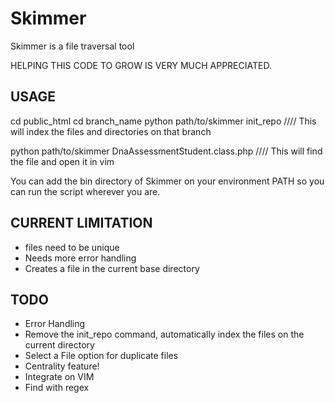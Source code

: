 Skimmer
=======

Skimmer is a file traversal tool

HELPING THIS CODE TO GROW IS VERY MUCH APPRECIATED.

USAGE
-----
cd public_html
cd branch_name
python path/to/skimmer init_repo
//// This will index the files and directories on that branch

python path/to/skimmer DnaAssessmentStudent.class.php
//// This will find the file and open it in vim

You can add the bin directory of Skimmer on your environment PATH so you can run the script wherever you are.

CURRENT LIMITATION
------------------

* files need to be unique
* Needs more error handling
* Creates a file in the current base directory

TODO
----

* Error Handling
* Remove the init_repo command, automatically index the files on the current directory
* Select a File option for duplicate files
* Centrality feature!
* Integrate on VIM
* Find with regex

